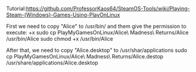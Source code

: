 Tutorial:https://github.com/ProfessorKaos64/SteamOS-Tools/wiki/Playing-Steam-(Windows)-Games-Using-PlayOnLinux

First we need to copy "Alice" to /usr/bin/
and them give the permission to execute: +x
	sudo cp PlayMyGamesOnLinux/Alice\ Madness\ Returns/Alice /usr/bin/Alice
	sudo chmod +x /usr/bin/Alice

After that, we need to copy "Alice.desktop" to /usr/shar/applications
	sudo cp PlayMyGamesOnLinux/Alice\ Madness\ Returns/Alice.destop /usr/share/applications/Alice.desktop
